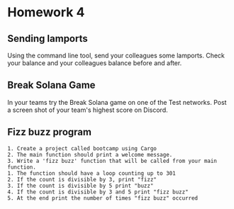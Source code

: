 # Homework 4

## Sending lamports
Using the command line tool, send your colleagues some lamports. Check your
balance and your colleagues balance before and after.

## Break Solana Game
In your teams try the Break Solana game on one of the Test networks. Post a
screen shot of your team's highest score on Discord.

## Fizz buzz program
    1. Create a project called bootcamp using Cargo
    2. The main function should print a welcome message.
    3. Write a 'fizz buzz' function that will be called from your main function.
    1. The function should have a loop counting up to 301
    2. If the count is divisible by 3, print "fizz"
    3. If the count is divisible by 5 print "buzz"
    4. If the count is divisible by 3 and 5 print "fizz buzz"
    5. At the end print the number of times "fizz buzz" occurred
    